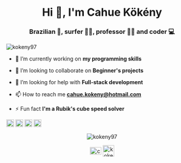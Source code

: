 <h1 align="center">Hi 👋, I'm Cahue Kökény</h1>
<h3 align="center">Brazilian 💚, surfer 🏄‍♂️, professor 👨‍🏫  and coder 💻</h3>
<p align="left"> <img src="https://komarev.com/ghpvc/?username=kokeny97" alt="kokeny97" /> </p>

- 🔭 I’m currently working on **my programming skills**

- 👯 I’m looking to collaborate on **Beginner's projects**

- 🤔 I’m looking for help with **Full-stack development**

- 📫 How to reach me **cahue.kokeny@hotmail.com**

- ⚡ Fun fact **I'm a Rubik's cube speed solver**

<p align="left"><img src="https://devicons.github.io/devicon/devicon.git/icons/css3/css3-original-wordmark.svg" alt="css3" width="20" height="20"/> <img src="https://devicons.github.io/devicon/devicon.git/icons/html5/html5-original-wordmark.svg" alt="html5" width="20" height="20"/> <img src="https://devicons.github.io/devicon/devicon.git/icons/java/java-original-wordmark.svg" alt="java" width="20" height="20"/> <img src="https://devicons.github.io/devicon/devicon.git/icons/python/python-original-wordmark.svg" alt="python" width="20" height="20"/></p>
<p align="center"> <img src="https://github-readme-stats.vercel.app/api?username=kokeny97&show_icons=true" alt="kokeny97" /> </p>

<p align="center">
<a href="https://linkedin.com/in/cahuekokeny" target="blank"><img align="center" src="https://cdn.jsdelivr.net/npm/simple-icons@3.0.1/icons/linkedin.svg" alt="cahuekokeny" height="20" width="30" /></a>
<a href="https://dev.to/kokeny97" target="blank"><img align="center" src="https://cdn.jsdelivr.net/npm/simple-icons@3.0.1/icons/dev-dot-to.svg" alt="kokeny97" height="30" width="30" /></a>
</p>
